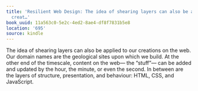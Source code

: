 ```yaml
---
title: 'Resilient Web Design: The idea of shearing layers can also be applied to our
  creat…'
book_uuid: 11a563c0-5e2c-4ed2-8ae4-df8f7831b5e8
location: '695'
source: kindle
---
```


The idea of shearing layers can also be applied to our creations on the web. Our domain names are the geological sites upon which we build. At the other end of the timescale, content on the web— the “stuff”— can be added and updated by the hour, the minute, or even the second. In between are the layers of structure, presentation, and behaviour: HTML, CSS, and JavaScript.